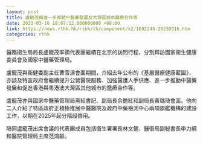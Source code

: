 ```yaml
---
layout: post
title: 盧寵茂稱進一步推動中醫藥發展及大灣區城巿醫療合作等
date: 2023-03-16 18:07:12.000000000 +08:00
link: https://news.rthk.hk/rthk/ch/component/k2/1692248-20230316.htm
categories: rthk
---
```


醫務衞生局局長盧寵茂率領代表團繼續在北京的訪問行程，分別拜訪國家衞生健康委員會及國家中醫藥管理局。
 
盧寵茂與衞健委副主任曹雪濤會面期間，介紹去年公布的《基層醫療健康藍圖》，亦談及特區政府會繼續提升公營醫院服務、加強醫護人手供應、進一步推動中醫藥發展和促進香港與粵港澳大灣區其他城巿的醫療合作等。

盧寵茂亦與國家中醫藥管理局黨組書記、副局長余艷紅和副局長黄璐琦會面。他向二人介紹了特區政府正積極推展中醫醫院及政府中藥檢測中心兩項旗艦機構的建設工作，以期在2025年起分階段啓用。

陪同盧寵茂出席會議的代表團成員包括衞生署署長林文健、醫衞局副秘書長李力綱和醫院管理局主席范鴻齡。
